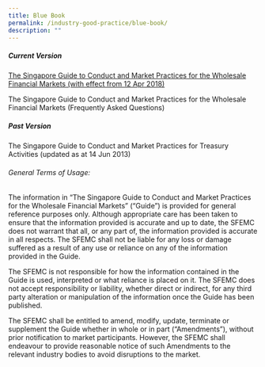 ```yaml
---
title: Blue Book
permalink: /industry-good-practice/blue-book/
description: ""
---
```

##### Current Version

[The Singapore Guide to Conduct and Market Practices for the Wholesale Financial Markets
(with effect from 12 Apr 2018)](/files/blue_book_wholesale.pdf)

The Singapore Guide to Conduct and Market Practices for the Wholesale Financial Markets 
(Frequently Asked Questions)

##### Past Version

The Singapore Guide to Conduct and Market Practices for Treasury Activities
(updated as at 14 Jun 2013)

###### General Terms of Usage: 

The information in “The Singapore Guide to Conduct and Market Practices for the Wholesale Financial Markets” (“Guide”) is provided for general reference purposes only. Although appropriate care has been taken to ensure that the information provided is accurate and up to date, the SFEMC does not warrant that all, or any part of, the information provided is accurate in all respects. The SFEMC shall not be liable for any loss or damage suffered as a result of any use or reliance on any of the information provided in the Guide.   

The SFEMC is not responsible for how the information contained in the Guide is used, interpreted or what reliance is placed on it. The SFEMC does not accept responsibility or liability, whether direct or indirect, for any third party alteration or manipulation of the information once the Guide has been published.   
  
The SFEMC shall be entitled to amend, modify, update, terminate or supplement the Guide whether in whole or in part (“Amendments”), without prior notification to market participants. However, the SFEMC shall endeavour to provide reasonable notice of such Amendments to the relevant industry bodies to avoid disruptions to the market.